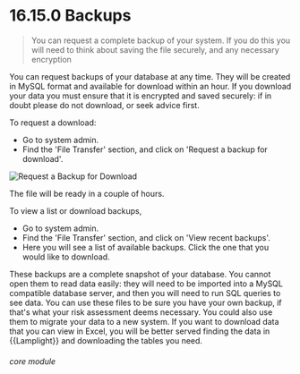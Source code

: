 # 16.15.0 <i class="fas fa-exchange-alt"></i> Backups

> You can request a complete backup of your system. If you do this you will need to think about saving the file securely, and any necessary encryption


You can request backups of your database at any time. They will be created in MySQL format and available for download within an hour. If you download your data you must ensure that it is encrypted and saved securely: if in doubt please do not download, or seek advice first. 


To request a download:

- Go to system admin.
- Find the 'File Transfer' section, and click on 'Request a backup for download'.

![Request a Backup for Download](16.15.0a.png)


The file will be ready in a couple of hours. 

To view a list or download backups, 

- Go to system admin.
- Find the 'File Transfer' section, and click on 'View recent backups'.
- Here you will see a list of available backups. Click the one that you would like to download. 



These backups are a complete snapshot of your database.  You cannot open them to read data easily: they will need to be imported into a MySQL compatible database server, and then you will need to run SQL queries to see data.  You can use these files to be sure you have your own backup, if that's what your risk assessment deems necessary.  You could also use them to migrate your data to a new system.  If you want to download data that you can view in Excel, you will be better served finding the data in {{Lamplight}} and downloading the tables you need.

###### core module
